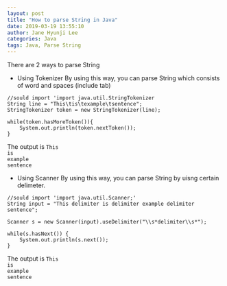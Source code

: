 ```yaml
---
layout: post
title: "How to parse String in Java"
date: 2019-03-19 13:55:10
author: Jane Hyunji Lee
categories: Java
tags: Java, Parse String
---
```


There are 2 ways to parse String
- Using Tokenizer
By using this way, you can parse String which consists of word and spaces (include tab)

```
//sould import 'import java.util.StringTokenizer
String line = "This\tis\texample\tsentence";
StringTokenizer token = new StringTokenizer(line);

while(token.hasMoreToken()){
    System.out.println(token.nextToken());
}

```
The output is
`This`  
`is`  
`example`  
`sentence`  

- Using Scanner
By using this way, you can parse String by uisng certain delimeter.

```
//sould import 'import java.util.Scanner;'
String input = "This delimiter is delimiter example delimiter sentence";

Scanner s = new Scanner(input).useDelimiter("\\s*delimiter\\s*");
	 
while(s.hasNext()) {
    System.out.println(s.next());
}
```
The output is
`This`  
`is`  
`example`  
`sentence`  